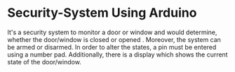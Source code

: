 # Security-System Using Arduino

It's a security system to monitor a door or window and would determine, whether the door/window is closed or opened . Moreover, the system can be armed or disarmed. In order to alter the states, a pin must be entered using a number pad. Additionally, there is a display which shows the current state of the door/window.
